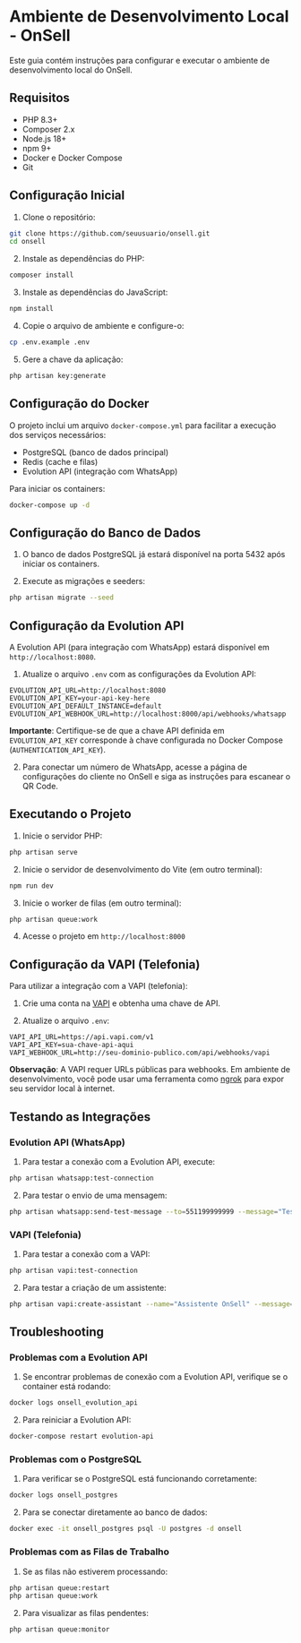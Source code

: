 # Ambiente de Desenvolvimento Local - OnSell

Este guia contém instruções para configurar e executar o ambiente de desenvolvimento local do OnSell.

## Requisitos

- PHP 8.3+
- Composer 2.x
- Node.js 18+
- npm 9+
- Docker e Docker Compose
- Git

## Configuração Inicial

1. Clone o repositório:

```bash
git clone https://github.com/seuusuario/onsell.git
cd onsell
```

2. Instale as dependências do PHP:

```bash
composer install
```

3. Instale as dependências do JavaScript:

```bash
npm install
```

4. Copie o arquivo de ambiente e configure-o:

```bash
cp .env.example .env
```

5. Gere a chave da aplicação:

```bash
php artisan key:generate
```

## Configuração do Docker

O projeto inclui um arquivo `docker-compose.yml` para facilitar a execução dos serviços necessários:

- PostgreSQL (banco de dados principal)
- Redis (cache e filas)
- Evolution API (integração com WhatsApp)

Para iniciar os containers:

```bash
docker-compose up -d
```

## Configuração do Banco de Dados

1. O banco de dados PostgreSQL já estará disponível na porta 5432 após iniciar os containers.

2. Execute as migrações e seeders:

```bash
php artisan migrate --seed
```

## Configuração da Evolution API

A Evolution API (para integração com WhatsApp) estará disponível em `http://localhost:8080`.

1. Atualize o arquivo `.env` com as configurações da Evolution API:

```
EVOLUTION_API_URL=http://localhost:8080
EVOLUTION_API_KEY=your-api-key-here
EVOLUTION_API_DEFAULT_INSTANCE=default
EVOLUTION_API_WEBHOOK_URL=http://localhost:8000/api/webhooks/whatsapp
```

**Importante**: Certifique-se de que a chave API definida em `EVOLUTION_API_KEY` corresponde à chave configurada no Docker Compose (`AUTHENTICATION_API_KEY`).

2. Para conectar um número de WhatsApp, acesse a página de configurações do cliente no OnSell e siga as instruções para escanear o QR Code.

## Executando o Projeto

1. Inicie o servidor PHP:

```bash
php artisan serve
```

2. Inicie o servidor de desenvolvimento do Vite (em outro terminal):

```bash
npm run dev
```

3. Inicie o worker de filas (em outro terminal):

```bash
php artisan queue:work
```

4. Acesse o projeto em `http://localhost:8000`

## Configuração da VAPI (Telefonia)

Para utilizar a integração com a VAPI (telefonia):

1. Crie uma conta na [VAPI](https://vapi.com) e obtenha uma chave de API.

2. Atualize o arquivo `.env`:

```
VAPI_API_URL=https://api.vapi.com/v1
VAPI_API_KEY=sua-chave-api-aqui
VAPI_WEBHOOK_URL=http://seu-dominio-publico.com/api/webhooks/vapi
```

**Observação**: A VAPI requer URLs públicas para webhooks. Em ambiente de desenvolvimento, você pode usar uma ferramenta como [ngrok](https://ngrok.com/) para expor seu servidor local à internet.

## Testando as Integrações

### Evolution API (WhatsApp)

1. Para testar a conexão com a Evolution API, execute:

```bash
php artisan whatsapp:test-connection
```

2. Para testar o envio de uma mensagem:

```bash
php artisan whatsapp:send-test-message --to=551199999999 --message="Teste do OnSell"
```

### VAPI (Telefonia)

1. Para testar a conexão com a VAPI:

```bash
php artisan vapi:test-connection
```

2. Para testar a criação de um assistente:

```bash
php artisan vapi:create-assistant --name="Assistente OnSell" --message="Olá, sou o assistente do OnSell. Como posso ajudar?"
```

## Troubleshooting

### Problemas com a Evolution API

1. Se encontrar problemas de conexão com a Evolution API, verifique se o container está rodando:

```bash
docker logs onsell_evolution_api
```

2. Para reiniciar a Evolution API:

```bash
docker-compose restart evolution-api
```

### Problemas com o PostgreSQL

1. Para verificar se o PostgreSQL está funcionando corretamente:

```bash
docker logs onsell_postgres
```

2. Para se conectar diretamente ao banco de dados:

```bash
docker exec -it onsell_postgres psql -U postgres -d onsell
```

### Problemas com as Filas de Trabalho

1. Se as filas não estiverem processando:

```bash
php artisan queue:restart
php artisan queue:work
```

2. Para visualizar as filas pendentes:

```bash
php artisan queue:monitor
``` 